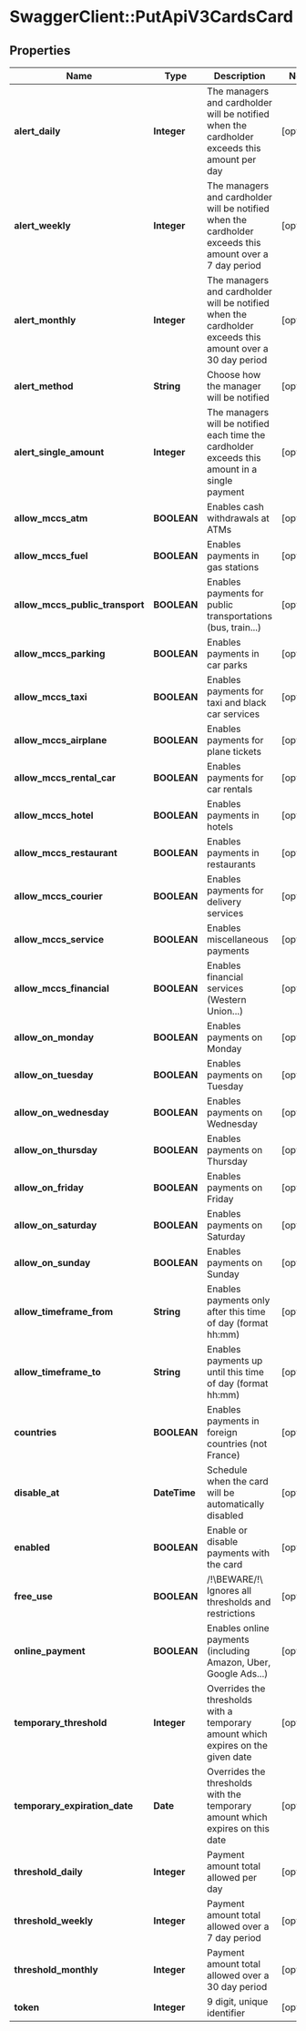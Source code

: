 # SwaggerClient::PutApiV3CardsCard

## Properties
Name | Type | Description | Notes
------------ | ------------- | ------------- | -------------
**alert_daily** | **Integer** | The managers and cardholder will be notified when the cardholder exceeds this amount per day | [optional] 
**alert_weekly** | **Integer** | The managers and cardholder will be notified when the cardholder exceeds this amount over a 7 day period | [optional] 
**alert_monthly** | **Integer** | The managers and cardholder will be notified when the cardholder exceeds this amount over a 30 day period | [optional] 
**alert_method** | **String** | Choose how the manager will be notified | [optional] 
**alert_single_amount** | **Integer** | The managers will be notified each time the cardholder exceeds this amount in a single payment | [optional] 
**allow_mccs_atm** | **BOOLEAN** | Enables cash withdrawals at ATMs | [optional] 
**allow_mccs_fuel** | **BOOLEAN** | Enables payments in gas stations | [optional] 
**allow_mccs_public_transport** | **BOOLEAN** | Enables payments for public transportations (bus, train...) | [optional] 
**allow_mccs_parking** | **BOOLEAN** | Enables payments in car parks | [optional] 
**allow_mccs_taxi** | **BOOLEAN** | Enables payments for taxi and black car services | [optional] 
**allow_mccs_airplane** | **BOOLEAN** | Enables payments for plane tickets | [optional] 
**allow_mccs_rental_car** | **BOOLEAN** | Enables payments for car rentals | [optional] 
**allow_mccs_hotel** | **BOOLEAN** | Enables payments in hotels | [optional] 
**allow_mccs_restaurant** | **BOOLEAN** | Enables payments in restaurants | [optional] 
**allow_mccs_courier** | **BOOLEAN** | Enables payments for delivery services | [optional] 
**allow_mccs_service** | **BOOLEAN** | Enables miscellaneous payments | [optional] 
**allow_mccs_financial** | **BOOLEAN** | Enables financial services (Western Union...) | [optional] 
**allow_on_monday** | **BOOLEAN** | Enables payments on Monday | [optional] 
**allow_on_tuesday** | **BOOLEAN** | Enables payments on Tuesday | [optional] 
**allow_on_wednesday** | **BOOLEAN** | Enables payments on Wednesday | [optional] 
**allow_on_thursday** | **BOOLEAN** | Enables payments on Thursday | [optional] 
**allow_on_friday** | **BOOLEAN** | Enables payments on Friday | [optional] 
**allow_on_saturday** | **BOOLEAN** | Enables payments on Saturday | [optional] 
**allow_on_sunday** | **BOOLEAN** | Enables payments on Sunday | [optional] 
**allow_timeframe_from** | **String** | Enables payments only after this time of day (format hh:mm) | [optional] 
**allow_timeframe_to** | **String** | Enables payments up until this time of day (format hh:mm) | [optional] 
**countries** | **BOOLEAN** | Enables payments in foreign countries (not France) | [optional] 
**disable_at** | **DateTime** | Schedule when the card will be automatically disabled | [optional] 
**enabled** | **BOOLEAN** | Enable or disable payments with the card | [optional] 
**free_use** | **BOOLEAN** | /!\\BEWARE/!\\ Ignores all thresholds and restrictions | [optional] 
**online_payment** | **BOOLEAN** | Enables online payments (including Amazon, Uber, Google Ads...) | [optional] 
**temporary_threshold** | **Integer** | Overrides the thresholds with a temporary amount which expires on the given date | [optional] 
**temporary_expiration_date** | **Date** | Overrides the thresholds with the temporary amount which expires on this date | [optional] 
**threshold_daily** | **Integer** | Payment amount total allowed per day | [optional] 
**threshold_weekly** | **Integer** | Payment amount total allowed over a 7 day period | [optional] 
**threshold_monthly** | **Integer** | Payment amount total allowed over a 30 day period | [optional] 
**token** | **Integer** | 9 digit, unique identifier | [optional] 


